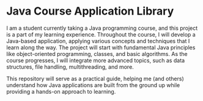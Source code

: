 # Java Course Application Library
I am a student currently taking a Java programming course, and this project is a part of my learning experience. Throughout the course, I will develop a Java-based application, applying various concepts and techniques that I learn along the way. The project will start with fundamental Java principles like object-oriented programming, classes, and basic algorithms. As the course progresses, I will integrate more advanced topics, such as data structures, file handling, multithreading, and more.

This repository will serve as a practical guide, helping me (and others) understand how Java applications are built from the ground up while providing a hands-on approach to learning.

